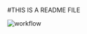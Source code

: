 #THIS IS A README FILE

![workflow](https://github.com/Matthew2904/softwatreEngineeringMethods/actions/workflows/main.yml/badge.svg)
